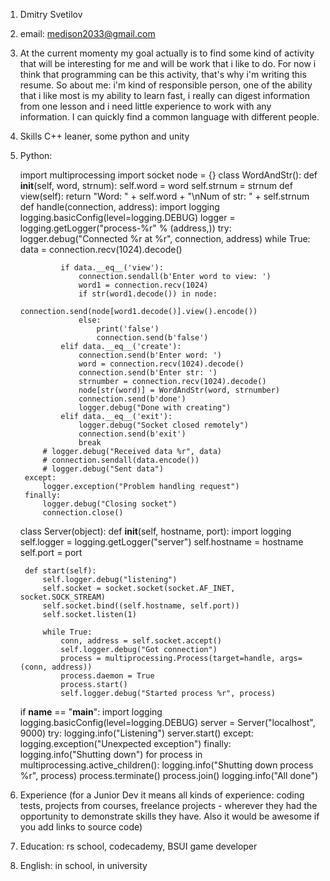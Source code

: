 1. Dmitry Svetilov
2. email: medison2033@gmail.com
3. At the current momenty my goal actually is to find some kind of activity that will be interesting for me and will be work that i like to do. For now i think that programming can be this activity, that's why i'm writing this resume. So about me: i'm kind of responsible person, one of the ability that i like most is my ability to learn fast, i really can digest information from one lesson and i need little experience to work with any information. I can quickly find a common language with different people.
4. Skills C++ leaner, some python and unity
5. Python: 

    import multiprocessing
    import socket
    node = {}
    class WordAndStr():
        def __init__(self, word, strnum):
            self.word = word
            self.strnum = strnum
        def view(self):
            return "Word: " + self.word + "\nNum of str: " + self.strnum
        def handle(connection, address):
        import logging
        logging.basicConfig(level=logging.DEBUG)
        logger = logging.getLogger("process-%r" % (address,))
        try:
            logger.debug("Connected %r at %r", connection, address)
            while True:
                data = connection.recv(1024).decode()

                if data.__eq__('view'):
                    connection.sendall(b'Enter word to view: ')
                    word1 = connection.recv(1024)
                    if str(word1.decode()) in node:
                        connection.send(node[word1.decode()].view().encode())
                    else:
                        print('false')
                        connection.send(b'false')
                elif data.__eq__('create'):
                    connection.send(b'Enter word: ')
                    word = connection.recv(1024).decode()
                    connection.send(b'Enter str: ')
                    strnumber = connection.recv(1024).decode()
                    node[str(word)] = WordAndStr(word, strnumber)
                    connection.send(b'done')
                    logger.debug("Done with creating")
                elif data.__eq__('exit'):
                    logger.debug("Socket closed remotely")
                    connection.send(b'exit')
                    break
            # logger.debug("Received data %r", data)
            # connection.sendall(data.encode())
            # logger.debug("Sent data")
        except:
            logger.exception("Problem handling request")
        finally:
            logger.debug("Closing socket")
            connection.close()
    class Server(object):
        def __init__(self, hostname, port):
            import logging
            self.logger = logging.getLogger("server")
            self.hostname = hostname
            self.port = port

        def start(self):
            self.logger.debug("listening")
            self.socket = socket.socket(socket.AF_INET, socket.SOCK_STREAM)
            self.socket.bind((self.hostname, self.port))
            self.socket.listen(1)

            while True:
                conn, address = self.socket.accept()
                self.logger.debug("Got connection")
                process = multiprocessing.Process(target=handle, args=(conn, address))
                process.daemon = True
                process.start()
                self.logger.debug("Started process %r", process)

    if __name__ == "__main__":
        import logging
        logging.basicConfig(level=logging.DEBUG)
        server = Server("localhost", 9000)
        try:
            logging.info("Listening")
            server.start()
        except:
            logging.exception("Unexpected exception")
        finally:
            logging.info("Shutting down")
            for process in multiprocessing.active_children():
                logging.info("Shutting down process %r", process)
                process.terminate()
                process.join()
        logging.info("All done")
6. Experience (for a Junior Dev it means all kinds of experience: coding tests, projects from courses,
freelance projects - wherever they had the opportunity to demonstrate skills they have.
Also it would be awesome if you add links to source code)
7. Education: rs school, codecademy, BSUI game developer
8. English: in school, in university